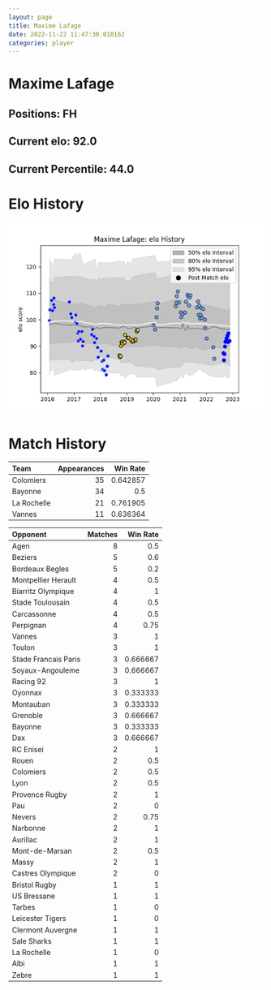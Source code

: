 ```yaml
---  
layout: page  
title: Maxime Lafage  
date: 2022-11-22 11:47:30.010162  
categories: player  
---
```

# Maxime Lafage

## Positions: FH

## Current elo: 92.0

## Current Percentile: 44.0

# Elo History


![elo history](history_MaximeLafage.png)
# Match History


| Team        |   Appearances |   Win Rate |
|:------------|--------------:|-----------:|
| Colomiers   |            35 |   0.642857 |
| Bayonne     |            34 |   0.5      |
| La Rochelle |            21 |   0.761905 |
| Vannes      |            11 |   0.636364 |

| Opponent             |   Matches |   Win Rate |
|:---------------------|----------:|-----------:|
| Agen                 |         8 |   0.5      |
| Beziers              |         5 |   0.6      |
| Bordeaux Begles      |         5 |   0.2      |
| Montpellier Herault  |         4 |   0.5      |
| Biarritz Olympique   |         4 |   1        |
| Stade Toulousain     |         4 |   0.5      |
| Carcassonne          |         4 |   0.5      |
| Perpignan            |         4 |   0.75     |
| Vannes               |         3 |   1        |
| Toulon               |         3 |   1        |
| Stade Francais Paris |         3 |   0.666667 |
| Soyaux-Angouleme     |         3 |   0.666667 |
| Racing 92            |         3 |   1        |
| Oyonnax              |         3 |   0.333333 |
| Montauban            |         3 |   0.333333 |
| Grenoble             |         3 |   0.666667 |
| Bayonne              |         3 |   0.333333 |
| Dax                  |         3 |   0.666667 |
| RC Enisei            |         2 |   1        |
| Rouen                |         2 |   0.5      |
| Colomiers            |         2 |   0.5      |
| Lyon                 |         2 |   0.5      |
| Provence Rugby       |         2 |   1        |
| Pau                  |         2 |   0        |
| Nevers               |         2 |   0.75     |
| Narbonne             |         2 |   1        |
| Aurillac             |         2 |   1        |
| Mont-de-Marsan       |         2 |   0.5      |
| Massy                |         2 |   1        |
| Castres Olympique    |         2 |   0        |
| Bristol Rugby        |         1 |   1        |
| US Bressane          |         1 |   1        |
| Tarbes               |         1 |   0        |
| Leicester Tigers     |         1 |   0        |
| Clermont Auvergne    |         1 |   1        |
| Sale Sharks          |         1 |   1        |
| La Rochelle          |         1 |   0        |
| Albi                 |         1 |   1        |
| Zebre                |         1 |   1        |